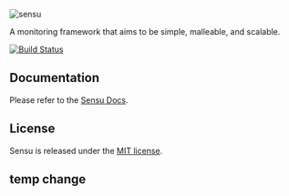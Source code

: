 ![sensu](https://raw.github.com/sensu/sensu/master/sensu-logo.png)

A monitoring framework that aims to be simple, malleable, and scalable.

[![Build Status](https://secure.travis-ci.org/sensu/sensu.png)](https://travis-ci.org/sensu/sensu)

## Documentation
  Please refer to the [Sensu Docs](http://docs.sensuapp.org/).

## License
  Sensu is released under the [MIT license](https://raw.github.com/sensu/sensu/master/MIT-LICENSE.txt).

## temp change

